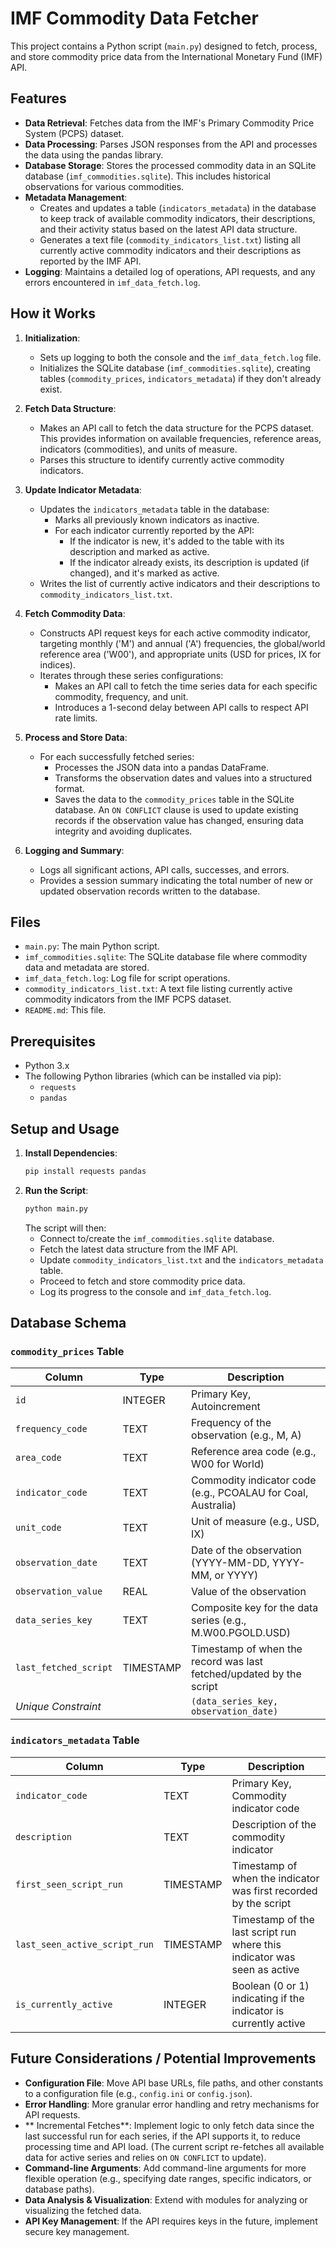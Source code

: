 # IMF Commodity Data Fetcher

This project contains a Python script (`main.py`) designed to fetch, process, and store commodity price data from the International Monetary Fund (IMF) API.

## Features

*   **Data Retrieval**: Fetches data from the IMF\'s Primary Commodity Price System (PCPS) dataset.
*   **Data Processing**: Parses JSON responses from the API and processes the data using the pandas library.
*   **Database Storage**: Stores the processed commodity data in an SQLite database (`imf_commodities.sqlite`). This includes historical observations for various commodities.
*   **Metadata Management**: 
    *   Creates and updates a table (`indicators_metadata`) in the database to keep track of available commodity indicators, their descriptions, and their activity status based on the latest API data structure.
    *   Generates a text file (`commodity_indicators_list.txt`) listing all currently active commodity indicators and their descriptions as reported by the IMF API.
*   **Logging**: Maintains a detailed log of operations, API requests, and any errors encountered in `imf_data_fetch.log`.

## How it Works

1.  **Initialization**:
    *   Sets up logging to both the console and the `imf_data_fetch.log` file.
    *   Initializes the SQLite database (`imf_commodities.sqlite`), creating tables (`commodity_prices`, `indicators_metadata`) if they don\'t already exist.

2.  **Fetch Data Structure**:
    *   Makes an API call to fetch the data structure for the PCPS dataset. This provides information on available frequencies, reference areas, indicators (commodities), and units of measure.
    *   Parses this structure to identify currently active commodity indicators.

3.  **Update Indicator Metadata**:
    *   Updates the `indicators_metadata` table in the database:
        *   Marks all previously known indicators as inactive.
        *   For each indicator currently reported by the API:
            *   If the indicator is new, it\'s added to the table with its description and marked as active.
            *   If the indicator already exists, its description is updated (if changed), and it\'s marked as active.
    *   Writes the list of currently active indicators and their descriptions to `commodity_indicators_list.txt`.

4.  **Fetch Commodity Data**:
    *   Constructs API request keys for each active commodity indicator, targeting monthly (\'M\') and annual (\'A\') frequencies, the global/world reference area (\'W00\'), and appropriate units (USD for prices, IX for indices).
    *   Iterates through these series configurations:
        *   Makes an API call to fetch the time series data for each specific commodity, frequency, and unit.
        *   Introduces a 1-second delay between API calls to respect API rate limits.

5.  **Process and Store Data**:
    *   For each successfully fetched series:
        *   Processes the JSON data into a pandas DataFrame.
        *   Transforms the observation dates and values into a structured format.
        *   Saves the data to the `commodity_prices` table in the SQLite database. An `ON CONFLICT` clause is used to update existing records if the observation value has changed, ensuring data integrity and avoiding duplicates.

6.  **Logging and Summary**:
    *   Logs all significant actions, API calls, successes, and errors.
    *   Provides a session summary indicating the total number of new or updated observation records written to the database.

## Files

*   `main.py`: The main Python script.
*   `imf_commodities.sqlite`: The SQLite database file where commodity data and metadata are stored.
*   `imf_data_fetch.log`: Log file for script operations.
*   `commodity_indicators_list.txt`: A text file listing currently active commodity indicators from the IMF PCPS dataset.
*   `README.md`: This file.

## Prerequisites

*   Python 3.x
*   The following Python libraries (which can be installed via pip):
    *   `requests`
    *   `pandas`

## Setup and Usage

1.  **Install Dependencies**:
    ```bash
    pip install requests pandas
    ```
2.  **Run the Script**:
    ```bash
    python main.py
    ```
    The script will then:
    *   Connect to/create the `imf_commodities.sqlite` database.
    *   Fetch the latest data structure from the IMF API.
    *   Update `commodity_indicators_list.txt` and the `indicators_metadata` table.
    *   Proceed to fetch and store commodity price data.
    *   Log its progress to the console and `imf_data_fetch.log`.

## Database Schema

### `commodity_prices` Table

| Column                  | Type      | Description                                                                 |
| ----------------------- | --------- | --------------------------------------------------------------------------- |
| `id`                    | INTEGER   | Primary Key, Autoincrement                                                  |
| `frequency_code`        | TEXT      | Frequency of the observation (e.g., M, A)                                   |
| `area_code`             | TEXT      | Reference area code (e.g., W00 for World)                                   |
| `indicator_code`        | TEXT      | Commodity indicator code (e.g., PCOALAU for Coal, Australia)                |
| `unit_code`             | TEXT      | Unit of measure (e.g., USD, IX)                                             |
| `observation_date`      | TEXT      | Date of the observation (YYYY-MM-DD, YYYY-MM, or YYYY)                      |
| `observation_value`     | REAL      | Value of the observation                                                    |
| `data_series_key`       | TEXT      | Composite key for the data series (e.g., M.W00.PGOLD.USD)                   |
| `last_fetched_script`   | TIMESTAMP | Timestamp of when the record was last fetched/updated by the script         |
| *Unique Constraint*     |           | `(data_series_key, observation_date)`                                       |

### `indicators_metadata` Table

| Column                        | Type      | Description                                                              |
| ----------------------------- | --------- | ------------------------------------------------------------------------ |
| `indicator_code`              | TEXT      | Primary Key, Commodity indicator code                                    |
| `description`                 | TEXT      | Description of the commodity indicator                                   |
| `first_seen_script_run`       | TIMESTAMP | Timestamp of when the indicator was first recorded by the script         |
| `last_seen_active_script_run` | TIMESTAMP | Timestamp of the last script run where this indicator was seen as active |
| `is_currently_active`         | INTEGER   | Boolean (0 or 1) indicating if the indicator is currently active         |

## Future Considerations / Potential Improvements

*   **Configuration File**: Move API base URLs, file paths, and other constants to a configuration file (e.g., `config.ini` or `config.json`).
*   **Error Handling**: More granular error handling and retry mechanisms for API requests.
*   ** Incremental Fetches**: Implement logic to only fetch data since the last successful run for each series, if the API supports it, to reduce processing time and API load. (The current script re-fetches all available data for active series and relies on `ON CONFLICT` to update).
*   **Command-line Arguments**: Add command-line arguments for more flexible operation (e.g., specifying date ranges, specific indicators, or database paths).
*   **Data Analysis & Visualization**: Extend with modules for analyzing or visualizing the fetched data.
*   **API Key Management**: If the API requires keys in the future, implement secure key management.